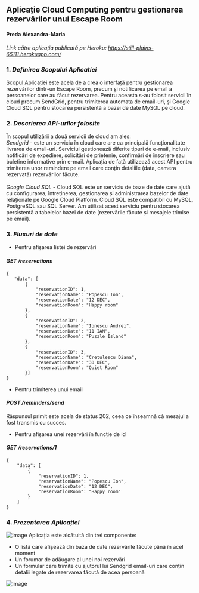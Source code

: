 ## Aplicație Cloud Computing pentru gestionarea rezervărilor unui Escape Room

#### Preda Alexandra-Maria
*Link către aplicația publicată pe Heroku: https://still-plains-65111.herokuapp.com/*

### 1. *Definirea Scopului Aplicatiei*

Scopul Aplicației este acela de a crea o interfață pentru gestionarea rezervărilor dintr-un Escape Room, precum și notificarea pe email a persoanelor care au făcut rezervarea. Pentru aceasta s-au folosit servicii în cloud precum SendGrid, pentru trimiterea automata de email-uri, și Google Cloud SQL pentru stocarea persistentă a bazei de date MySQL pe cloud.

### 2. *Descrierea API-urilor folosite*

În scopul utilizării a două servicii de cloud am ales:
<br>
*Sendgrid* - este un serviciu în cloud care are ca principală funcționalitate livrarea de email-uri. Serviciul gestionează diferite tipuri de e-mail, inclusiv notificări de expediere, solicitări de prietenie, confirmări de înscriere sau buletine informative prin e-mail. Aplicația de față utilizează acest API pentru trimiterea unor remindere pe email care conțin detaliile (data, camera rezervată) rezervărilor făcute.
<br>
<br>
*Google Cloud SQL* - Cloud SQL este un serviciu de baze de date care ajută cu configurarea, întreținerea, gestionarea și administrarea bazelor de date relaționale pe Google Cloud Platform. Cloud SQL este compatibil cu MySQL, PostgreSQL sau SQL Server. Am utilizat acest serviciu pentru stocarea persistentă a tabelelor bazei de date (rezervările făcute și mesajele trimise pe email).

### 3. *Fluxuri de date*
- Pentru afișarea listei de rezervări
#### *GET /reservations*
 ```
{
    "data": [
        {
            "reservationID": 1,
            "reservationName": "Popescu Ion",
            "reservationDate": "12 DEC",
            "reservationRoom": "Happy room"
        },
        {
            "reservationID": 2,
            "reservationName": "Ionescu Andrei",
            "reservationDate": "11 IAN",
            "reservationRoom": "Puzzle Island"
        },
        {
            "reservationID": 3,
            "reservationName": "Cretulescu Diana",
            "reservationDate": "30 DEC",
            "reservationRoom": "Quiet Room"
        }]
 }
  ```
 
 - Pentru trimiterea unui email
#### *POST /reminders/send*
Răspunsul primit este acela de status 202, ceea ce înseamnă că mesajul a fost transmis cu succes.
- Pentru afișarea unei rezervări în funcție de id
#### *GET /reservations/1*
```
{
    "data": [
        {
            "reservationID": 1,
            "reservationName": "Popescu Ion",
            "reservationDate": "12 DEC",
            "reservationRoom": "Happy room"
        }
    ]
}
```
### 4. *Prezentarea Aplicației*
![image](https://user-images.githubusercontent.com/72069133/168486993-4cf7f706-b394-45c7-bbb1-b4ee40aa9837.png)
Aplicația este alcătuită din trei componente:
- O listă care afișează din baza de date rezervările făcute până în acel moment
- Un forumar de adăugare al unei noi rezervări
- Un formular care trimite cu ajutorul lui Sendgrid email-uri care conțin detalii legate de rezervarea făcută de acea persoană

![image](https://user-images.githubusercontent.com/72069133/168487178-9a8cceca-07ea-4d1f-845b-74a11b664dab.png)



 
